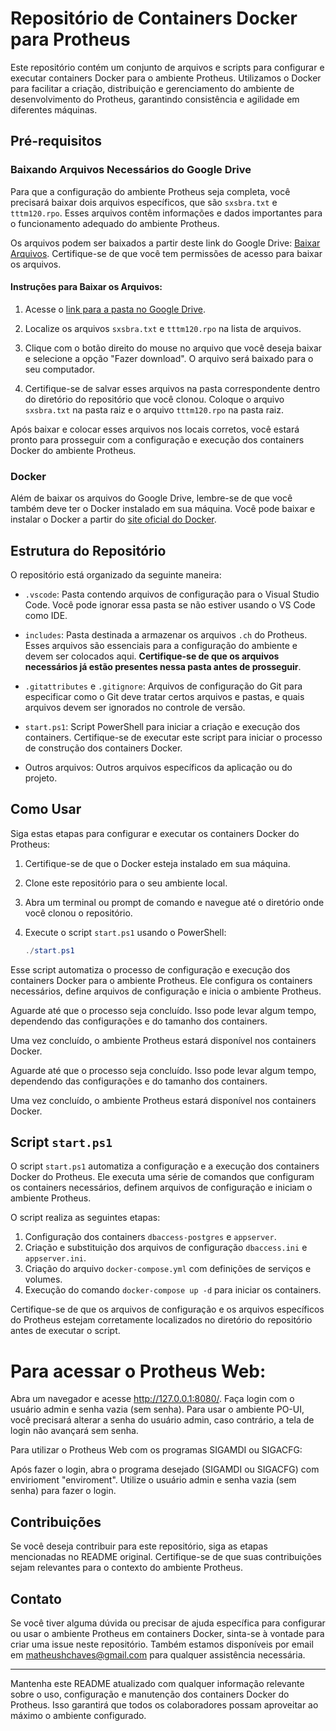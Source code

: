 # Repositório de Containers Docker para Protheus

Este repositório contém um conjunto de arquivos e scripts para configurar e executar containers Docker para o ambiente Protheus. Utilizamos o Docker para facilitar a criação, distribuição e gerenciamento do ambiente de desenvolvimento do Protheus, garantindo consistência e agilidade em diferentes máquinas.

## Pré-requisitos

### Baixando Arquivos Necessários do Google Drive

Para que a configuração do ambiente Protheus seja completa, você precisará baixar dois arquivos específicos, que são `sxsbra.txt` e `tttm120.rpo`. Esses arquivos contêm informações e dados importantes para o funcionamento adequado do ambiente Protheus.

Os arquivos podem ser baixados a partir deste link do Google Drive: [Baixar Arquivos](https://drive.google.com/drive/folders/1Af9_ZCXitiXX55v-8Vw8k-eB95RYh3Op?usp=sharing). Certifique-se de que você tem permissões de acesso para baixar os arquivos.

#### Instruções para Baixar os Arquivos:

1. Acesse o [link para a pasta no Google Drive](https://drive.google.com/drive/folders/1Af9_ZCXitiXX55v-8Vw8k-eB95RYh3Op?usp=sharing).

2. Localize os arquivos `sxsbra.txt` e `tttm120.rpo` na lista de arquivos.

3. Clique com o botão direito do mouse no arquivo que você deseja baixar e selecione a opção "Fazer download". O arquivo será baixado para o seu computador.

4. Certifique-se de salvar esses arquivos na pasta correspondente dentro do diretório do repositório que você clonou. Coloque o arquivo `sxsbra.txt` na pasta raiz e o arquivo `tttm120.rpo` na pasta raiz.

Após baixar e colocar esses arquivos nos locais corretos, você estará pronto para prosseguir com a configuração e execução dos containers Docker do ambiente Protheus.

### Docker

Além de baixar os arquivos do Google Drive, lembre-se de que você também deve ter o Docker instalado em sua máquina. Você pode baixar e instalar o Docker a partir do [site oficial do Docker](https://www.docker.com/get-started).


## Estrutura do Repositório

O repositório está organizado da seguinte maneira:

- `.vscode`: Pasta contendo arquivos de configuração para o Visual Studio Code. Você pode ignorar essa pasta se não estiver usando o VS Code como IDE.

- `includes`: Pasta destinada a armazenar os arquivos `.ch` do Protheus. Esses arquivos são essenciais para a configuração do ambiente e devem ser colocados aqui. **Certifique-se de que os arquivos necessários já estão presentes nessa pasta antes de prosseguir**.

- `.gitattributes` e `.gitignore`: Arquivos de configuração do Git para especificar como o Git deve tratar certos arquivos e pastas, e quais arquivos devem ser ignorados no controle de versão.

- `start.ps1`: Script PowerShell para iniciar a criação e execução dos containers. Certifique-se de executar este script para iniciar o processo de construção dos containers Docker.

- Outros arquivos: Outros arquivos específicos da aplicação ou do projeto.

## Como Usar

Siga estas etapas para configurar e executar os containers Docker do Protheus:

1. Certifique-se de que o Docker esteja instalado em sua máquina.

2. Clone este repositório para o seu ambiente local.

3. Abra um terminal ou prompt de comando e navegue até o diretório onde você clonou o repositório.

4. Execute o script `start.ps1` usando o PowerShell:
   ```powershell
   ./start.ps1

Esse script automatiza o processo de configuração e execução dos containers Docker para o ambiente Protheus. Ele configura os containers necessários, define arquivos de configuração e inicia o ambiente Protheus.

Aguarde até que o processo seja concluído. Isso pode levar algum tempo, dependendo das configurações e do tamanho dos containers.

Uma vez concluído, o ambiente Protheus estará disponível nos containers Docker.

Aguarde até que o processo seja concluído. Isso pode levar algum tempo, dependendo das configurações e do tamanho dos containers.

Uma vez concluído, o ambiente Protheus estará disponível nos containers Docker.


## Script `start.ps1`

O script `start.ps1` automatiza a configuração e a execução dos containers Docker do Protheus. Ele executa uma série de comandos que configuram os containers necessários, definem arquivos de configuração e iniciam o ambiente Protheus.

O script realiza as seguintes etapas:

1. Configuração dos containers `dbaccess-postgres` e `appserver`.
2. Criação e substituição dos arquivos de configuração `dbaccess.ini` e `appserver.ini`.
3. Criação do arquivo `docker-compose.yml` com definições de serviços e volumes.
4. Execução do comando `docker-compose up -d` para iniciar os containers.

Certifique-se de que os arquivos de configuração e os arquivos específicos do Protheus estejam corretamente localizados no diretório do repositório antes de executar o script.
# Para acessar o Protheus Web:

Abra um navegador e acesse http://127.0.0.1:8080/.
Faça login com o usuário admin e senha vazia (sem senha).
Para usar o ambiente PO-UI, você precisará alterar a senha do usuário admin, caso contrário, a tela de login não avançará sem senha.

Para utilizar o Protheus Web com os programas SIGAMDI ou SIGACFG:

Após fazer o login, abra o programa desejado (SIGAMDI ou SIGACFG) com envirioment "enviroment".
Utilize o usuário admin e senha vazia (sem senha) para fazer o login.

## Contribuições

Se você deseja contribuir para este repositório, siga as etapas mencionadas no README original. Certifique-se de que suas contribuições sejam relevantes para o contexto do ambiente Protheus.

## Contato

Se você tiver alguma dúvida ou precisar de ajuda específica para configurar ou usar o ambiente Protheus em containers Docker, sinta-se à vontade para criar uma issue neste repositório. Também estamos disponíveis por email em matheushchaves@gmail.com para qualquer assistência necessária.

---

Mantenha este README atualizado com qualquer informação relevante sobre o uso, configuração e manutenção dos containers Docker do Protheus. Isso garantirá que todos os colaboradores possam aproveitar ao máximo o ambiente configurado.

